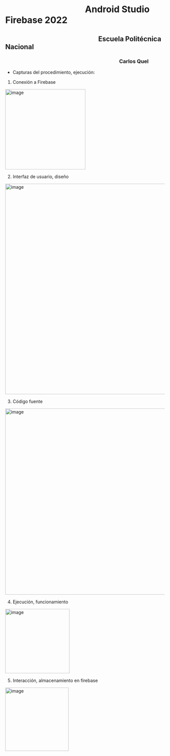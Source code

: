 # &emsp;&emsp;&emsp;&emsp;&emsp;&emsp;&emsp;&emsp;&emsp;Android Studio Firebase 2022
## &emsp;&emsp;&emsp;&emsp;&emsp;&emsp;&emsp;&emsp;&emsp;&emsp;&emsp;&emsp;&emsp;&emsp;Escuela Politécnica Nacional
### &emsp;&emsp;&emsp;&emsp;&emsp;&emsp;&emsp;&emsp;&emsp;&emsp;&emsp;&emsp;&emsp;&emsp;&emsp;&emsp;&emsp;&emsp;&emsp;&emsp;&emsp;&emsp;Carlos Quel

- Capturas del procedimiento, ejecución:
1. Conexión a Firebase
<img width="253" alt="image" src="https://user-images.githubusercontent.com/66259796/187016213-a044e2a3-6b35-4e90-a7c6-3a1b398b2b98.png">

2. Interfaz de usuario, diseño
<img width="664" alt="image" src="https://user-images.githubusercontent.com/66259796/187016229-a6df26ca-5719-44e9-8a03-787961810c01.png">

3. Código fuente
<img width="587" alt="image" src="https://user-images.githubusercontent.com/66259796/187016306-6cc7b2bc-362a-4ea0-857a-c3c437674b52.png">

4. Ejecución, funcionamiento
<img width="203" alt="image" src="https://user-images.githubusercontent.com/66259796/187016528-c54a20d3-a092-44e5-873b-cb5569951c30.png">

5. Interacción, almacenamiento en firebase
<img width="200" alt="image" src="https://user-images.githubusercontent.com/66259796/187016588-0f54f80b-a2a9-4fa0-98ac-24a42e986d0b.png">
